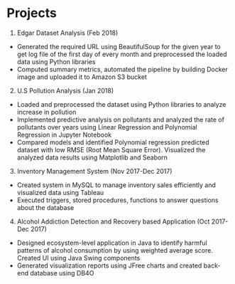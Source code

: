 # Projects

1. Edgar Dataset Analysis   (Feb 2018) 
- Generated the required URL using BeautifulSoup for the given year to get log file of the first day of every month and preprocessed the    loaded data using Python libraries 
- Computed summary metrics, automated the pipeline by building Docker image and uploaded it to Amazon S3 bucket  
 
2. U.S Pollution Analysis   (Jan 2018)
- Loaded and preprocessed the dataset using Python libraries to analyze increase in pollution 
- Implemented predictive analysis on pollutants and analyzed the rate of pollutants over years using Linear Regression and Polynomial  Regression in Jupyter Notebook 
- Compared models and identified Polynomial regression predicted dataset with low RMSE (Root Mean Square Error). Visualized the analyzed data results using Matplotlib and Seaborn 
 
3. Inventory Management System    (Nov 2017-Dec 2017)
- Created system in MySQL to manage inventory sales efficiently and visualized data using Tableau 
- Executed triggers, stored procedures, functions to answer questions about the database  
 
4. Alcohol Addiction Detection and Recovery based Application      (Oct 2017-Dec 2017) 
- Designed ecosystem-level application in Java to identify harmful patterns of alcohol consumption by using weighted average score.  Created UI using Java Swing components
- Generated visualization reports using JFree charts and created back-end database using DB4O
